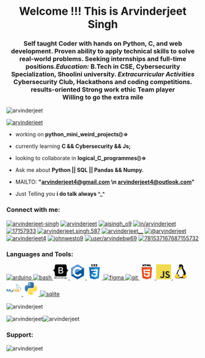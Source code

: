 <h1 align="center">Welcome !!! This is Arvinderjeet Singh</h1>
<h3 align="center">Self taught Coder with hands on Python, C, and web development. Proven ability to apply technical skills to solve real-world problems. Seeking internships and full-time positions.<i>Education:</i> B.Tech in CSE, Cybersecurity Specialization, Shoolini university. <i>Extracurricular Activities</i> Cybersecurity Club, Hackathons and coding competitions.<br> results-oriented Strong work ethic Team player<br> Willing to go the extra mile</h3>

<p align="left"> <img src="https://komarev.com/ghpvc/?username=arvinderjeet&label=Profile%20views&color=0e75b6&style=flat" alt="arvinderjeet" /> </p>

<p align="left"> <a href="https://github.com/ryo-ma/github-profile-trophy"><img src="https://github-profile-trophy.vercel.app/?username=arvinderjeet" alt="arvinderjeet" /></a> </p>

- working on **python_mini_weird_projects()=>**

- currently learning **C && Cybersecurity && Js;**

- looking to collaborate in **logical_C_programmes()=>**

- Ask me about **Python || SQL || Pandas && Numpy.**

- MAILTO: **"arvinderjeet4@gmail.com \n arvinderjeet4@outlook.com"**

- Just Telling you **i do talk always ^_^**

<h3 align="left">Connect with me:</h3>
<p align="left">
<a href="https://codepen.io/arvinderjeet-singh" target="blank"><img align="center" src="https://raw.githubusercontent.com/rahuldkjain/github-profile-readme-generator/master/src/images/icons/Social/codepen.svg" alt="arvinderjeet-singh" height="30" width="40" /></a>
<a href="https://dev.to/arvinderjeet" target="blank"><img align="center" src="https://raw.githubusercontent.com/rahuldkjain/github-profile-readme-generator/master/src/images/icons/Social/devto.svg" alt="arvinderjeet" height="30" width="40" /></a>
<a href="https://twitter.com/ajsingh_o9" target="blank"><img align="center" src="https://raw.githubusercontent.com/rahuldkjain/github-profile-readme-generator/master/src/images/icons/Social/twitter.svg" alt="ajsingh_o9" height="30" width="40" /></a>
<a href="https://linkedin.com/in/in/arvinderjeet" target="blank"><img align="center" src="https://raw.githubusercontent.com/rahuldkjain/github-profile-readme-generator/master/src/images/icons/Social/linked-in-alt.svg" alt="in/arvinderjeet" height="30" width="40" /></a>
<a href="https://stackoverflow.com/users/17157933" target="blank"><img align="center" src="https://raw.githubusercontent.com/rahuldkjain/github-profile-readme-generator/master/src/images/icons/Social/stack-overflow.svg" alt="17157933" height="30" width="40" /></a>
<a href="https://fb.com/arvinderjeet.singh.587" target="blank"><img align="center" src="https://raw.githubusercontent.com/rahuldkjain/github-profile-readme-generator/master/src/images/icons/Social/facebook.svg" alt="arvinderjeet.singh.587" height="30" width="40" /></a>
<a href="https://instagram.com/arvinderjeet__" target="blank"><img align="center" src="https://raw.githubusercontent.com/rahuldkjain/github-profile-readme-generator/master/src/images/icons/Social/instagram.svg" alt="arvinderjeet__" height="30" width="40" /></a>
<a href="https://medium.com/@arvinderjeet" target="blank"><img align="center" src="https://raw.githubusercontent.com/rahuldkjain/github-profile-readme-generator/master/src/images/icons/Social/medium.svg" alt="@arvinderjeet" height="30" width="40" /></a>
<a href="https://www.hackerrank.com/arvinderjeet4" target="blank"><img align="center" src="https://raw.githubusercontent.com/rahuldkjain/github-profile-readme-generator/master/src/images/icons/Social/hackerrank.svg" alt="arvinderjeet4" height="30" width="40" /></a>
<a href="https://www.leetcode.com/johnwesto9" target="blank"><img align="center" src="https://raw.githubusercontent.com/rahuldkjain/github-profile-readme-generator/master/src/images/icons/Social/leet-code.svg" alt="johnwesto9" height="30" width="40" /></a>
<a href="https://auth.geeksforgeeks.org/user/user/arvindebw69" target="blank"><img align="center" src="https://raw.githubusercontent.com/rahuldkjain/github-profile-readme-generator/master/src/images/icons/Social/geeks-for-geeks.svg" alt="user/arvindebw69" height="30" width="40" /></a>
<a href="https://discord.gg/781537167687155732" target="blank"><img align="center" src="https://raw.githubusercontent.com/rahuldkjain/github-profile-readme-generator/master/src/images/icons/Social/discord.svg" alt="781537167687155732" height="30" width="40" /></a>
</p>

<h3 align="left">Languages and Tools:</h3>
<p align="left"> <a href="https://www.arduino.cc/" target="_blank" rel="noreferrer"> <img
            src="https://cdn.worldvectorlogo.com/logos/arduino-1.svg" alt="arduino" width="40" height="40" /> </a> <a
        href="https://www.gnu.org/software/bash/" target="_blank" rel="noreferrer"> <img
            src="https://www.vectorlogo.zone/logos/gnu_bash/gnu_bash-icon.svg" alt="bash" width="40" height="40" /> </a>
    <a href="https://getbootstrap.com" target="_blank" rel="noreferrer"> <img
            src="https://raw.githubusercontent.com/devicons/devicon/master/icons/bootstrap/bootstrap-plain-wordmark.svg"
            alt="bootstrap" width="40" height="40" /> </a> <a href="https://www.cprogramming.com/" target="_blank"
        rel="noreferrer"> <img src="https://raw.githubusercontent.com/devicons/devicon/master/icons/c/c-original.svg"
            alt="c" width="40" height="40" /> </a> <a href="https://www.w3schools.com/css/" target="_blank"
        rel="noreferrer"> <img
            src="https://raw.githubusercontent.com/devicons/devicon/master/icons/css3/css3-original-wordmark.svg"
            alt="css3" width="40" height="40" /> </a> <a href="https://www.figma.com/" target="_blank" rel="noreferrer">
        <img src="https://www.vectorlogo.zone/logos/figma/figma-icon.svg" alt="figma" width="40" height="40" /> </a> <a
        href="https://git-scm.com/" target="_blank" rel="noreferrer"> <img
            src="https://www.vectorlogo.zone/logos/git-scm/git-scm-icon.svg" alt="git" width="40" height="40" /> </a> <a
        href="https://www.w3.org/html/" target="_blank" rel="noreferrer"> <img
            src="https://raw.githubusercontent.com/devicons/devicon/master/icons/html5/html5-original-wordmark.svg"
            alt="html5" width="40" height="40" /> </a> <a href="https://developer.mozilla.org/en-US/docs/Web/JavaScript"
        target="_blank" rel="noreferrer"> <img
            src="https://raw.githubusercontent.com/devicons/devicon/master/icons/javascript/javascript-original.svg"
            alt="javascript" width="40" height="40" /> </a> <a href="https://www.linux.org/" target="_blank"
        rel="noreferrer"> <img
            src="https://raw.githubusercontent.com/devicons/devicon/master/icons/linux/linux-original.svg" alt="linux"
            width="40" height="40" /> </a> <a href="https://www.mysql.com/" target="_blank" rel="noreferrer"> <img
            src="https://raw.githubusercontent.com/devicons/devicon/master/icons/mysql/mysql-original-wordmark.svg"
            alt="mysql" width="40" height="40" /> </a> <a href="https://www.python.org" target="_blank"
        rel="noreferrer"> <img
            src="https://raw.githubusercontent.com/devicons/devicon/master/icons/python/python-original.svg"
            alt="python" width="40" height="40" /> </a> <a href="https://www.sqlite.org/" target="_blank"
        rel="noreferrer"> <img src="https://www.vectorlogo.zone/logos/sqlite/sqlite-icon.svg" alt="sqlite" width="40"
            height="40" /> </a> </p>

<p><img align="center" src="https://github-readme-stats.vercel.app/api/top-langs?username=arvinderjeet&show_icons=true&locale=en&layout=compact" alt="arvinderjeet" /></p><p><img align="center" src="https://github-readme-stats.vercel.app/api?username=arvinderjeet&show_icons=true&locale=en" alt="arvinderjeet" /><img align="center" src="https://github-readme-streak-stats.herokuapp.com/?user=arvinderjeet&" alt="arvinderjeet" /></p>

<h3 align="left">Support:</h3>
<p><a href="https://www.buymeacoffee.com/arvinderjeet"> <img align="left" src="https://cdn.buymeacoffee.com/buttons/v2/default-yellow.png" height="50" width="210" alt="arvinderjeet" /></a></p>
